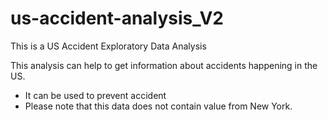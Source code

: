 # us-accident-analysis_V2

This is a US Accident Exploratory Data Analysis

This analysis can help to get information about accidents happening in the US.
 - It can be used to prevent accident
 - Please note that this data does not contain value from New York.
